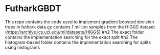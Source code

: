 # FutharkGBDT
This repo contains the code used to implement gradient boosted decision trees in futhark
data.gz contains 1 million samples from the HIGGS dataset (https://archive.ics.uci.edu/ml/datasets/HIGGS)
#h2 The exact folder contains the implementation searching for the exact split
#h2 The histogram-based folder contains the implementation searching for splits using histograms

